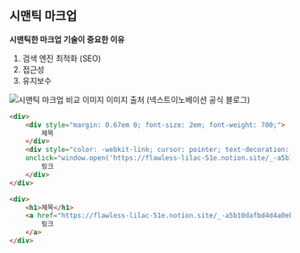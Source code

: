 ## 시맨틱 마크업

<b>시맨틱한 마크업 기술이 중요한 이유</b>
1. 검색 엔진 최적화 (SEO)
2. 접근성
3. 유지보수


![시맨틱 마크업 비교 이미지](https://user-images.githubusercontent.com/81542051/121977801-c7d5ec80-cdc1-11eb-953a-15775863fee4.jpg)
이미지 출처 (넥스트이노베이션 공식 블로그)


```html
<div>
    <div style="margin: 0.67em 0; font-size: 2em; font-weight: 700;">
        제목
    </div>
    <div style="color: -webkit-link; cursor: pointer; text-decoration: underline;"
    onclick="window.open('https://flawless-lilac-51e.notion.site/_-a5b10dafbd4d4a0ebca2b8f4455cc003')">
        링크
    </div>
</div>
```

```html
<div>
    <h1>제목</h1>
    <a href="https://flawless-lilac-51e.notion.site/_-a5b10dafbd4d4a0ebca2b8f4455cc003" target="_blank">
        링크
    </a>
</div>
```